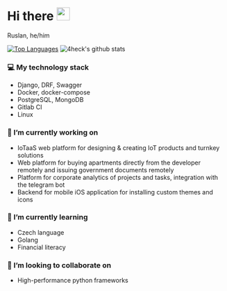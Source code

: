 # Hi there <img src="https://raw.githubusercontent.com/MartinHeinz/MartinHeinz/master/wave.gif" width="30px">

Ruslan, he/him

[![Top Languages](https://github-readme-stats.vercel.app/api/top-langs/?username=4heck&layout=compact)]()
![4heck's github stats](https://github-readme-stats.vercel.app/api?username=4heck&show_icons=true&include_all_commits=true&count_private=true)

### 💻 My technology stack
 - Django, DRF, Swagger
 - Docker, docker-compose
 - PostgreSQL, MongoDB
 - Gitlab CI
 - Linux

### 🔭 I’m currently working on
 - IoTaaS web platform for designing & creating IoT products and turnkey solutions
 - Web platform for buying apartments directly from the developer remotely and issuing government documents remotely
 - Platform for corporate analytics of projects and tasks, integration with the telegram bot
 - Backend for mobile iOS application for installing custom themes and icons

### 🌱 I’m currently learning
 - Czech language
 - Golang
 - Financial literacy
 
### 👯 I’m looking to collaborate on
 - High-performance python frameworks
